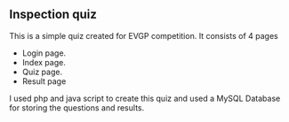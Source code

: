 <h2>Inspection quiz</h2>
This is a simple quiz created for EVGP competition.
It consists of 4 pages 
<ul>
<li> Login page.</li>
 <li>Index page.</li>
 <li> Quiz page.</li>
 <li> Result page</li>
</ul>
I used php and java script to create this quiz and used a MySQL Database for storing the questions and results.

